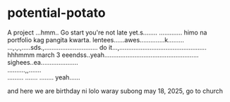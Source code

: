 # potential-potato
A project
...hmm..
Go start you're not late yet.s........
.............
himo na portfolio kag pangita kwarta. lentees......awes..............k.........
...,.,.,.....sds.,..............................
do it...,.................................................
 hhhmmm march 3 eeendss..yeah.....................................................
 sighees..ea.....................
 <br>..........,,.......
 <br>.........
.......
........
 yeah......

 and here we are birthday ni lolo waray subong may 18, 2025, go to church
<!-- I will start today freelancing and VA help meqq....

help me help me helpppp.....

mashed potato
heyy

hello. s.
